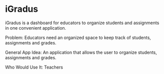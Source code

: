# iGradus

iGradus is a dashboard for educators to organize students and assignments in one convenient application.

Problem:
Educators need an organized space to keep track of students, assignments and grades.

General App Idea:
An application that allows the user to organize students, assignments and grades.

Who Would Use It:
Teachers 
